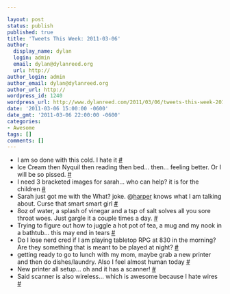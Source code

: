 ```yaml
---

layout: post
status: publish
published: true
title: 'Tweets This Week: 2011-03-06'
author:
  display_name: dylan
  login: admin
  email: dylan@dylanreed.org
  url: http://
author_login: admin
author_email: dylan@dylanreed.org
author_url: http://
wordpress_id: 1240
wordpress_url: http://www.dylanreed.com/2011/03/06/tweets-this-week-2011-03-06/
date: '2011-03-06 15:00:00 -0600'
date_gmt: '2011-03-06 22:00:00 -0600'
categories:
- Awesome
tags: []
comments: []
---
```


  * I am so done with this cold. I hate it [#][1]
  * Ice Cream then Nyquil then reading then bed... then... feeling better. Or I will be so pissed. [#][2]
  * I need 3 bracketed images for sarah... who can help? it is for the children [#][3]
  * Sarah just got me with the What? joke. @[harper][4] knows what I am talking about. Curse that smart smart girl [#][5]
  * 8oz of water, a splash of vinegar and a tsp of salt solves all you sore throat woes. Just gargle it a couple times a day. [#][6]
  * Trying to figure out how to juggle a hot pot of tea, a mug and my nook in a bathtub... this may end in tears [#][7]
  * Do I lose nerd cred if I am playing tabletop RPG at 830 in the morning? Are they something that is meant to be played at night? [#][8]
  * getting ready to go to lunch with my mom, maybe grab a new printer and then do dishes/laundry. Also I feel almost human today [#][9]
  * New printer all setup... oh and it has a scanner! [#][10]
  * Said scanner is also wireless... which is awesome because I hate wires [#][11]
  


   [1]: http://twitter.com/awesomeguy/statuses/42029246855520256
   [2]: http://twitter.com/awesomeguy/statuses/42406470624608258
   [3]: http://twitter.com/awesomeguy/statuses/42769492476047361
   [4]: http://twitter.com/harper
   [5]: http://twitter.com/awesomeguy/statuses/42774127274242048
   [6]: http://twitter.com/awesomeguy/statuses/42932277084303360
   [7]: http://twitter.com/awesomeguy/statuses/43359134514556929
   [8]: http://twitter.com/awesomeguy/statuses/43692946700255232
   [9]: http://twitter.com/awesomeguy/statuses/43747742937387008
   [10]: http://twitter.com/awesomeguy/statuses/43792130551980032
   [11]: http://twitter.com/awesomeguy/statuses/43792357002444800

